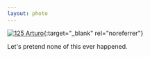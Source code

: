 ```yaml
---
layout: photo
---
```


[![125 Arturo](https://c2.staticflickr.com/2/1698/24421402566_2bdd37b5b4_c.jpg)](https://www.flickr.com/photos/131440297@N08/24421402566/){:target="_blank" rel="noreferrer"}

Let's pretend none of this ever happened.
